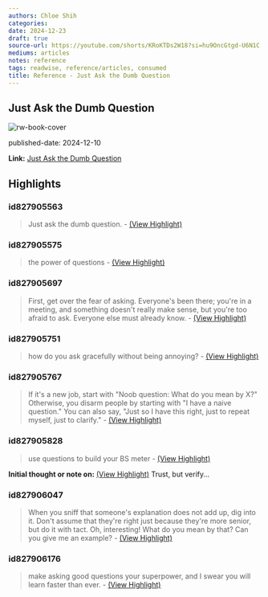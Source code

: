 ```yaml
---
authors: Chloe Shih
categories:
date: 2024-12-23
draft: true
source-url: https://youtube.com/shorts/KRoKTDs2W18?si=hu9OncGtgd-U6N1C
mediums: articles
notes: reference
tags: readwise, reference/articles, consumed
title: Reference - Just Ask the Dumb Question
---
```


## Just Ask the Dumb Question

![rw-book-cover](https://i.ytimg.com/vi/KRoKTDs2W18/maxresdefault.jpg?sqp=-oaymwEmCIAKENAF8quKqQMa8AEB-AG2CIACgA-KAgwIABABGFogXShlMA8=&rs=AOn4CLDIiFrsoGATfVvcCVxV8vLvp99QAQ)

published-date: 2024-12-10

**Link:** [Just Ask the Dumb Question](https://youtube.com/shorts/KRoKTDs2W18?si=hu9OncGtgd-U6N1C)

## Highlights

### id827905563

> Just ask the dumb question.
> \- [(View Highlight)](https://read.readwise.io/read/01jfrm3ytkja4jzgyrfwv5ynpv)

### id827905575

> the power of questions
> \- [(View Highlight)](https://read.readwise.io/read/01jfrm4q9kax8x8fgc4859h1fa)

### id827905697

> First, get over the fear of asking. Everyone's been there; you're in a meeting, and something doesn't really make sense, but you're too afraid to ask. Everyone else must already know.
> \- [(View Highlight)](https://read.readwise.io/read/01jfrm5rwhcycjv4v4q33kshyh)

### id827905751

> how do you ask gracefully without being annoying?
> \- [(View Highlight)](https://read.readwise.io/read/01jfrm6qfd2z8dkj11ae6ynb46)

### id827905767

> If it's a new job, start with "Noob question: What do you mean by X?" Otherwise, you disarm people by starting with "I have a naive question." You can also say, "Just so I have this right, just
> to repeat myself, just to clarify."
> \- [(View Highlight)](https://read.readwise.io/read/01jfrm7830qtfcete01ss19b48)

### id827905828

> use questions to build your BS meter
> \- [(View Highlight)](https://read.readwise.io/read/01jfrm88wkgd16xrcts5y48g1v)

**Initial thought or note on:** [(View Highlight)](https://read.readwise.io/read/01jfrm88wkgd16xrcts5y48g1v)
Trust, but verify...

### id827906047

> When you sniff that someone's explanation does not add up, dig into it. Don't assume that they're right just because they're more senior, but do it with tact. Oh, interesting! What do you mean by that? Can you give me an example?
> \- [(View Highlight)](https://read.readwise.io/read/01jfrmaex4f2hb0fspkrvb2m7n)

### id827906176

> make asking good questions your superpower, and I swear you will learn faster than ever.
> \- [(View Highlight)](https://read.readwise.io/read/01jfrmbj20zkkemxamke53fqce)
